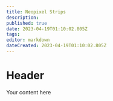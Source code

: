 ```yaml
---
title: Neopixel Strips
description: 
published: true
date: 2023-04-19T01:10:02.805Z
tags: 
editor: markdown
dateCreated: 2023-04-19T01:10:02.805Z
---
```


# Header
Your content here